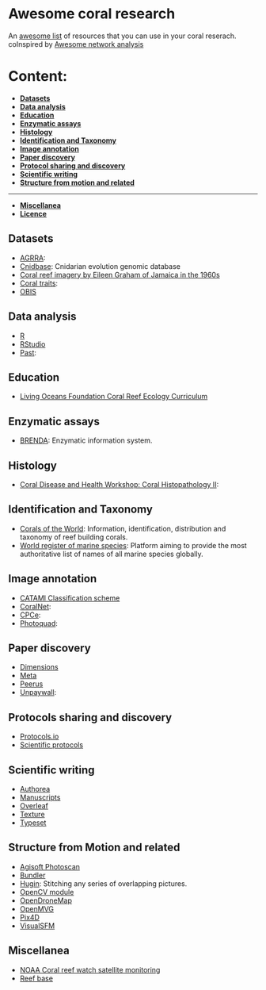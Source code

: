 # Awesome coral research

An [awesome list](https://github.com/sindresorhus/awesome) of resources that you can use in your coral reserach. coInspired by [Awesome network analysis](https://github.com/briatte/awesome-network-analysis)

# Content:

- __[Datasets](#datasets)__
- __[Data analysis](#data-analysis)__
- __[Education](#education)__
- __[Enzymatic assays](#enzymatic-assays)__
- __[Histology](#histology)__
- __[Identification and Taxonomy](#identification-and-taxonomy)__
- __[Image annotation](#image-annotation)__
- __[Paper discovery](#image-annotation)__
- __[Protocol sharing and discovery](#protocols-sharing-and-discovery)__
- __[Scientific writing](#scientific-writing)__
- __[Structure from motion and related](#structure-from-motion-and-related)__
----------------------------------------
- __[Miscellanea](#miscellanea)__
- __[Licence](https://github.com/luismmontilla/awesome-coral-research/blob/master/LICENCE.md)__



## Datasets
- [AGRRA](http://www.agrra.org/data-explorer/):
- [Cnidbase](http://cnidbase.com/blast/): Cnidarian evolution genomic database
- [Coral reef imagery by Eileen Graham of Jamaica in the 1960s](http://data.nhm.ac.uk/dataset/0ad5b54d-4c0d-4b14-94b1-35c218c5996f)
- [Coral traits](https://coraltraits.org/):
- [OBIS](http://www.iobis.org/)


## Data analysis
- [R](https://www.r-project.org/)
- [RStudio](https://www.rstudio.com/)
- [Past](https://folk.uio.no/ohammer/past/):

## Education
- [Living Oceans Foundation Coral Reef Ecology Curriculum](https://www.livingoceansfoundation.org/education/portal/)

## Enzymatic assays
- [BRENDA](https://www.brenda-enzymes.org/): Enzymatic information system.

## Histology
- [Coral Disease and Health Workshop: Coral Histopathology II](https://www.coris.noaa.gov/activities/cdhc_histo_II/):

## Identification and Taxonomy

- [Corals of the World](http://www.coralsoftheworld.org/page/home/): Information, identification, distribution and taxonomy of reef building corals.
- [World register of marine species](http://www.marinespecies.org/): Platform aiming to provide the most authoritative list of names of all marine species globally.

## Image annotation
- [CATAMI Classification scheme](http://catami.org/)
- [CoralNet](https://coralnet.ucsd.edu/):
- [CPCe](https://cnso.nova.edu/cpce/index.html):
- [Photoquad](http://www.mar.aegean.gr/sonarlab/photoquad/index.php):

## Paper discovery
- [Dimensions](https://app.dimensions.ai/discover/publication)
- [Meta](http://meta.com/)
- [Peerus](https://peer.us/)
- [Unpaywall](https://unpaywall.org/):

## Protocols sharing and discovery
- [Protocols.io](https://www.protocols.io/)
- [Scientific protocols](https://protocols.scienceexchange.com/)  

## Scientific writing
- [Authorea](https://www.authorea.com/)
- [Manuscripts](https://www.manuscriptsapp.com/)
- [Overleaf](https://www.overleaf.com/)
- [Texture](http://substance.io/texture/)
- [Typeset](https://typeset.io/)

## Structure from Motion and related

- [Agisoft Photoscan](http://www.agisoft.com/)
- [Bundler](https://www.cs.cornell.edu/%7Esnavely/bundler/)
- [Hugin](http://hugin.sourceforge.net/): Stitching any series of overlapping pictures.
- [OpenCV module](https://docs.opencv.org/3.1.0/de/d7c/tutorial_table_of_content_sfm.html)
- [OpenDroneMap](http://opendronemap.org/)
- [OpenMVG](https://openmvg.readthedocs.io/en/latest/software/SfM/SfM/)
- [Pix4D](https://pix4d.com)
- [VisualSFM](http://ccwu.me/vsfm/)

## Miscellanea
- [NOAA Coral reef watch satellite monitoring](https://coralreefwatch.noaa.gov/satellite/index.php)
- [Reef base](http://www.reefbase.org/main.aspx)
